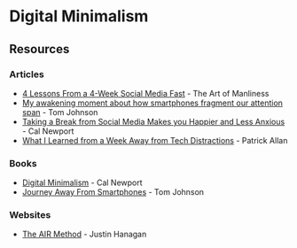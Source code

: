 # Digital Minimalism

## Resources

### Articles

* [4 Lessons From a 4-Week Social Media Fast](https://www.artofmanliness.com/articles/4-lessons-from-a-4-week-social-media-fast/) - The Art of Manliness
* [My awakening moment about how smartphones fragment our attention span](https://idratherbewriting.com/smartphones/awakening-moment-to-how-smartphones-fragment-our-attention.html) - Tom Johnson
* [Taking a Break from Social Media Makes you Happier and Less Anxious](https://www.calnewport.com/blog/2022/05/16/taking-a-break-from-social-media-makes-you-happier-and-less-anxious/) - Cal Newport
* [What I Learned from a Week Away from Tech Distractions](https://lifehacker.com/what-i-learned-from-a-week-away-from-tech-distractions-1697454052) - Patrick Allan

### Books

* [Digital Minimalism](https://www.calnewport.com/books/digital-minimalism/) - Cal Newport
* [Journey Away From Smartphones](https://idratherbewriting.com/smartphones/index.html) - Tom Johnson

### Websites

* [The AIR Method](https://www.staygrounded.online/s/the-air-method) - Justin Hanagan
